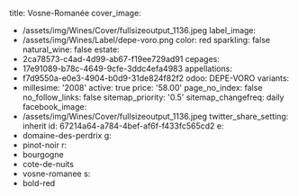 title: Vosne-Romanée
cover_image:
  - /assets/img/Wines/Cover/fullsizeoutput_1136.jpeg
label_image:
  - /assets/img/Wines/Label/depe-voro.png
color: red
sparkling: false
natural_wine: false
estate:
  - 2ca78573-c4ad-4d99-ab67-f19ee729ad91
cepages:
  - 17e91089-b78c-4649-9cfe-3ddc4efa4983
appellations:
  - f7d9550a-e0e3-4904-b0d9-31de824f82f2
odoo: DEPE-VORO
variants:
  -
    millesime: '2008'
    active: true
    price: '58.00'
page_no_index: false
no_follow_links: false
sitemap_priority: '0.5'
sitemap_changefreq: daily
facebook_image:
  - /assets/img/Wines/Cover/fullsizeoutput_1136.jpeg
twitter_share_setting: inherit
id: 67214a64-a784-4bef-af6f-f433fc565cd2
e:
  - domaine-des-perdrix
g:
  - pinot-noir
r:
  - bourgogne
  - cote-de-nuits
  - vosne-romanee
s:
  - bold-red
